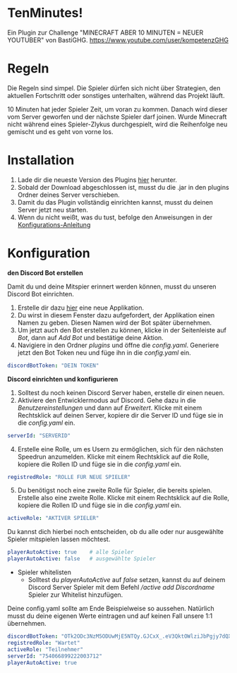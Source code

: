 # TenMinutes!
Ein Plugin zur Challenge "MINECRAFT ABER 10 MINUTEN = NEUER YOUTUBER" von BastiGHG.
https://www.youtube.com/user/kompetenzGHG

# Regeln
Die Regeln sind simpel. Die Spieler dürfen sich nicht über Strategien, den aktuellen Fortschritt oder sonstiges unterhalten, während das Projekt läuft.

10 Minuten hat jeder Spieler Zeit, um voran zu kommen. Danach wird dieser vom Server geworfen und der nächste Spieler darf joinen.
Wurde Minecraft nicht während eines Spieler-Zlykus durchgespielt, wird die Reihenfolge neu gemischt und es geht von vorne los.

# Installation
1. Lade dir die neueste Version des Plugins [hier](https://github.com/LittleKing205/TenMinutesPlugin/releases) herunter.
2. Sobald der Download abgeschlossen ist, musst du die .jar in den plugins Ordner deines Server verschieben.
3. Damit du das Plugin vollständig einrichten kannst, musst du deinen Server jetzt neu starten.
4. Wenn du nicht weißt, was du tust, befolge den Anweisungen in der [Konfigurations-Anleitung](https://github.com/LittleKing205/TenMinutesPlugin/blob/master/README.md#konfiguration)

# Konfiguration
**den Discord Bot erstellen**

Damit du und deine Mitspier erinnert werden können, musst du unseren Discord Bot einrichten.
1. Erstelle dir dazu [hier](https://discord.com/developers/applications) eine neue Applikation.
2. Du wirst in diesem Fenster dazu aufgefordert, der Applikation einen Namen zu geben. Diesen Namen wird der Bot später übernehmen.
3. Um jetzt auch den Bot erstellen zu können, klicke in der Seitenleiste auf *Bot*, dann auf *Add Bot* und bestätige deine Aktion.
4. Navigiere in den Ordner *plugins* und öffne die *config.yaml*. Generiere jetzt den Bot Token neu und füge ihn in die *config.yaml* ein.
```yaml
discordBotToken: "DEIN TOKEN"
```
**Discord einrichten und konfigurieren**

1. Solltest du noch keinen Discord Server haben, erstelle dir einen neuen.
2. Aktiviere den Entwicklermodus auf Discord. Gehe dazu in die *Benutzereinstellungen* und dann auf *Erweitert*. Klicke mit einem Rechtsklick auf deinen Server, kopiere dir die Server ID und füge sie in die *config.yaml* ein.
```yaml
serverId: "SERVERID"
```
4. Erstelle eine Rolle, um es Usern zu ermöglichen, sich für den nächsten Speedrun anzumelden. Klicke mit einem Rechtsklick auf die Rolle, kopiere die Rollen ID und füge sie in die *config.yaml* ein.
```yaml
registredRole: "ROLLE FÜR NEUE SPIELER"
```
5. Du benötigst noch eine zweite Rolle für Spieler, die bereits spielen. Erstelle also eine zweite Rolle. Klicke mit einem Rechtsklick auf die Rolle, kopiere die Rollen ID und füge sie in die *config.yaml* ein.
```yaml
activeRole: "AKTIVER SPIELER"
```
Du kannst dich hierbei noch entscheiden, ob du alle oder nur ausgewählte Spieler mitspielen lassen möchtest.
```yaml
playerAutoActive: true    # alle Spieler
playerAutoActive: false   # ausgewählte Spieler
```
- Spieler whitelisten
  - Solltest du *playerAutoActive* auf *false* setzen, kannst du auf deinem Discord Server Spieler mit dem Befehl */active add Discordname* Spieler zur Whitelist hinzufügen.


Deine config.yaml sollte am Ende Beispielweise so aussehen. Natürlich musst du deine eigenen Werte eintragen und auf keinen Fall unsere 1:1 übernehmen.
```yaml
discordBotToken: "OTk2ODc3NzM5ODUwMjE5NTQy.GJCxX_.eV3QktOWlziJbPgjy7dQX_9djWtOv6Wt2FgljE"
registredRole: "Wartet"
activeRole: "Teilnehmer"
serverId: "754066899222003712"
playerAutoActive: true
```
